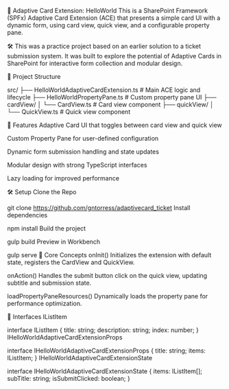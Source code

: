 🎴 Adaptive Card Extension: HelloWorld
This is a SharePoint Framework (SPFx) Adaptive Card Extension (ACE) that presents a simple card UI with a dynamic form, using card view, quick view, and a configurable property pane.

🛠️ This was a practice project based on an earlier solution to a ticket submission system. It was built to explore the potential of Adaptive Cards in SharePoint for interactive form collection and modular design.

📁 Project Structure

src/
├── HelloWorldAdaptiveCardExtension.ts     # Main ACE logic and lifecycle
├── HelloWorldPropertyPane.ts              # Custom property pane UI
├── cardView/
│   └── CardView.ts                        # Card view component
├── quickView/
│   └── QuickView.ts                       # Quick view component

🚀 Features
Adaptive Card UI that toggles between card view and quick view

Custom Property Pane for user-defined configuration

Dynamic form submission handling and state updates

Modular design with strong TypeScript interfaces

Lazy loading for improved performance

🛠️ Setup
Clone the Repo

git clone https://github.com/gntorress/adaptivecard_ticket
Install dependencies

npm install
Build the project

gulp build
Preview in Workbench

gulp serve
🧠 Core Concepts
onInit()
Initializes the extension with default state, registers the CardView and QuickView.

onAction()
Handles the submit button click on the quick view, updating subtitle and submission state.

loadPropertyPaneResources()
Dynamically loads the property pane for performance optimization.

🧩 Interfaces
IListItem

interface IListItem {
  title: string;
  description: string;
  index: number;
}
IHelloWorldAdaptiveCardExtensionProps

interface IHelloWorldAdaptiveCardExtensionProps {
  title: string;
  items: IListItem;
}
IHelloWorldAdaptiveCardExtensionState

interface IHelloWorldAdaptiveCardExtensionState {
  items: IListItem[];
  subTitle: string;
  isSubmitClicked: boolean;
}
